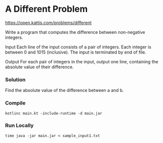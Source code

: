 # A Different Problem
https://open.kattis.com/problems/different

Write a program that computes the difference between non-negative integers.

Input
Each line of the input consists of a pair of integers. Each integer is between 0 and 1015 (inclusive). The input is terminated by end of file.

Output
For each pair of integers in the input, output one line, containing the absolute value of their difference.

### Solution
Find the absolute value of the difference between a and b.


### Compile
```
kotlinc main.kt -include-runtime -d main.jar
```

### Run Locally
```
time java -jar main.jar < sample_input1.txt
```
